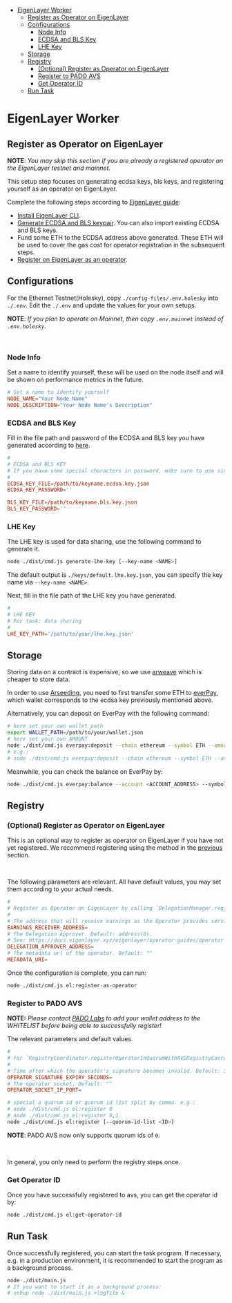 - [EigenLayer Worker](#eigenlayer-worker)
  - [Register as Operator on EigenLayer](#register-as-operator-on-eigenlayer)
  - [Configurations](#configurations)
    - [Node Info](#node-info)
    - [ECDSA and BLS Key](#ecdsa-and-bls-key)
    - [LHE Key](#lhe-key)
  - [Storage](#storage)
  - [Registry](#registry)
    - [(Optional) Register as Operator on EigenLayer](#optional-register-as-operator-on-eigenlayer)
    - [Register to PADO AVS](#register-to-pado-avs)
    - [Get Operator ID](#get-operator-id)
  - [Run Task](#run-task)


# EigenLayer Worker


## Register as Operator on EigenLayer


**NOTE**: *You may skip this section if you are already a registered operator on the EigenLayer testnet and mainnet.*

This setup step focuses on generating ecdsa keys, bls keys, and registering yourself as an operator on EigenLayer.

Complete the following steps according to [EigenLayer guide](https://docs.eigenlayer.xyz/eigenlayer/operator-guides/operator-installation):


- [Install EigenLayer CLI](https://docs.eigenlayer.xyz/eigenlayer/operator-guides/operator-installation#cli-installation).
- [Generate ECDSA and BLS keypair](https://docs.eigenlayer.xyz/eigenlayer/operator-guides/operator-installation#create-and-list-keys). You can also import existing ECDSA and BLS keys.
- Fund some ETH to the ECDSA address above generated. These ETH will be used to cover the gas cost for operator registration in the subsequent steps.
- [Register on EigenLayer as an operator](https://docs.eigenlayer.xyz/eigenlayer/operator-guides/operator-installation#operator-configuration-and-registration).


## Configurations

For the Ethernet Testnet(Holesky), copy `./config-files/.env.holesky` into `./.env`. Edit the `./.env` and update the values for your own setups.

**NOTE**: *If you plan to operate on Mainnet, then copy `.env.mainnet` instead of `.env.holesky`*.


<br/>

### Node Info

Set a name to identify yourself, these will be used on the node itself and will be shown on performance metrics in the future.

```conf
# Set a name to identify yourself
NODE_NAME="Your Node Name"
NODE_DESCRIPTION="Your Node Name's Description"
```

### ECDSA and BLS Key

Fill in the file path and password of the ECDSA and BLS key you have generated according to [here](#register-as-operator-on-eigenlayer).

```conf
#
# ECDSA and BLS KEY
# If you have some special characters in password, make sure to use single quotes
#
ECDSA_KEY_FILE=/path/to/keyname.ecdsa.key.json
ECDSA_KEY_PASSWORD=''

BLS_KEY_FILE=/path/to/keyname.bls.key.json
BLS_KEY_PASSWORD=''
```

### LHE Key

The LHE key is used for data sharing, use the following command to generate it.

```sh
node ./dist/cmd.js generate-lhe-key [--key-name <NAME>]
```

The default output is `./keys/default.lhe.key.json`, you can specify the key name via `--key-name <NAME>`.


Next, fill in the file path of the LHE key you have generated.

```conf
#
# LHE KEY
# For task: data sharing
#
LHE_KEY_PATH='/path/to/your/lhe.key.json'
```


## Storage

Storing data on a contract is expensive, so we use [arweave](https://www.arweave.org/) which is cheaper to store data.

In order to use [Arseeding](https://web3infra.dev/docs/arseeding/introduction/lightNode), you need to first transfer some ETH to [everPay](https://app.everpay.io/), which wallet corresponds to the ecdsa key previously mentioned above.

Alternatively, you can deposit on EverPay with the following command:

```sh
# here set your own wallet path
export WALLET_PATH=/path/to/your/wallet.json
# here set your own AMOUNT
node ./dist/cmd.js everpay:deposit --chain ethereum --symbol ETH --amount <AMOUNT>
# e.g.:
# node ./dist/cmd.js everpay:deposit --chain ethereum --symbol ETH --amount 0.00001
```

Meanwhile, you can check the balance on EverPay by:

```sh
node ./dist/cmd.js everpay:balance --account <ACCOUNT_ADDRESS> --symbol ETH
```


## Registry

### (Optional) Register as Operator on EigenLayer

This is an optional way to register as operator on EigenLayer if you have not yet registered. We recommend registering using the method in the [previous](#register-as-operator-on-eigenlayer) section.

<br/>

The following parameters are relevant. All have default values, you may set them according to your actual needs.

```conf
#
# Register as Operator on EigenLayer by calling `DelegationManager.registerAsOperator`
#
# The address that will receive earnings as the Operator provides services to AVSs. Default: wallet.address
EARNINGS_RECEIVER_ADDRESS=
# The Delegation Approver. Default: address(0).
# See: https://docs.eigenlayer.xyz/eigenlayer/operator-guides/operator-installation#delegationapprover-design-patterns
DELEGATION_APPROVER_ADDRESS=
# The metadata url of the operator. Default: ""
METADATA_URI=
```

Once the configuration is complete, you can run:

```sh
node ./dist/cmd.js el:register-as-operator
```

### Register to PADO AVS

**NOTE:** *Please contact [PADO Labs](https://discord.gg/YxJftNRxhh) to add your wallet address to the WHITELIST before being able to successfully register!*


The relevant parameters and default values.

```conf
#
# For `RegistryCoordinator.registerOperatorInQuorumWithAVSRegistryCoordinator`
#
# Time after which the operator's signature becomes invalid. Default: 3600
OPERATOR_SIGNATURE_EXPIRY_SECONDS=
# The operator socket. Default: ""
OPERATOR_SOCKET_IP_PORT=
```


```sh
# special a quorum id or quorum id list split by comma. e.g.:
# node ./dist/cmd.js el:register 0
# node ./dist/cmd.js el:register 0,1
node ./dist/cmd.js el:register [--quorum-id-list <ID>]
```

**NOTE**: PADO AVS now only supports quorum ids of `0`.

<br/>

In general, you only need to perform the registry steps once.


### Get Operator ID

Once you have successfully registered to avs, you can get the operator id by:

```sh
node ./dist/cmd.js el:get-operator-id
```


## Run Task

Once successfully registered, you can start the task program. If necessary, e.g. in a production environment, it is recommended to start the program as a background process.


```sh
node ./dist/main.js
# If you want to start it as a background process:
# nohup node ./dist/main.js >logfile &
```
